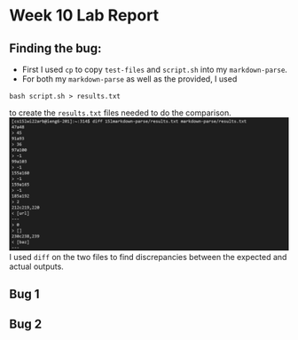 # Week 10 Lab Report

## Finding the bug:
* First I used ```cp``` to copy ```test-files``` and ```script.sh``` into my ```markdown-parse```.
* For both my ```markdown-parse``` as well as the provided, I used 
```
bash script.sh > results.txt
```
to create the ```results.txt``` files needed to do the comparison.
![diff](diff.png)
I used ```diff``` on the two files to find discrepancies between the expected and actual outputs.
## Bug 1

## Bug 2